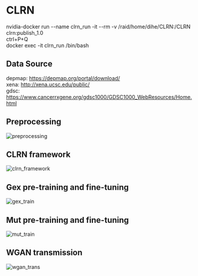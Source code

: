 # CLRN
nvidia-docker run --name clrn_run -it --rm -v /raid/home/dihe/CLRN:/CLRN clrn:publish_1.0  
ctrl+P+Q  
docker exec -it clrn_run /bin/bash

## Data Source
depmap: https://depmap.org/portal/download/  
xena: http://xena.ucsc.edu/public/  
gdsc: https://www.cancerrxgene.org/gdsc1000/GDSC1000_WebResources/Home.html

## Preprocessing
![preprocessing](./figs/preprocessing.png?raw=true)

## CLRN framework
![clrn_framework](./figs/CLRN_Framework.png?raw=true)

## Gex pre-training and fine-tuning
![gex_train](./figs/gex_train.png?raw=true)

## Mut pre-training and fine-tuning
![mut_train](./figs/mut_train.png?raw=true)


## WGAN transmission
![wgan_trans](./figs/wgan_trans.png?raw=true)
